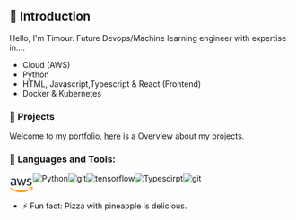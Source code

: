 ## 👋 Introduction 


Hello, I'm Timour. Future Devops/Machine learning engineer with expertise in....

- Cloud (AWS)
- Python
- HTML, Javascript,Typescript & React  (Frontend)
-  Docker & Kubernetes

### :notebook_with_decorative_cover: Projects 

Welcome to my portfolio, [here](https://github.com/Tim275/Portfolio-Summary) is a Overview about my projects.


### 🔨 Languages and Tools:

<a href="https://www.python.org" target="_blank"><img align="left" alt="Python" height ="42px" src="https://raw.githubusercontent.com/devicons/devicon/master/icons/amazonwebservices/amazonwebservices-original-wordmark.svg"></a>

<a href="https://www.python.org" target="_blank"><img align="left" alt="Python" height ="42px" src="https://raw.githubusercontent.com/rahul-jha98/github_readme_icons/main/language_and_tools/square/python/python.svg"></a>

<a href="https://git-scm.com/" target="_blank"> <img src="https://github.com/isocpp/logos/blob/master/cpp_logo.png" align="left" alt="git" height='42px'/> </a>

<a href="https://www.tensorflow.org" target="_blank"> <img align="left" src="https://raw.githubusercontent.com/rahul-jha98/github_readme_icons/main/language_and_tools/square/tensorflow/tensorflow.svg" alt="tensorflow" height="42px"/> </a> 

<a href="https://www.typescriptlang.org/" target="_blank"><img align="left" alt="Typescirpt" height ="42px" src="https://raw.githubusercontent.com/rahul-jha98/github_readme_icons/main/language_and_tools/square/typescript/typescript.svg"></a>

<a href="https://git-scm.com/" target="_blank"> <img src="https://raw.githubusercontent.com/rahul-jha98/github_readme_icons/main/language_and_tools/square/git-scm/git-scm.svg" align="left" alt="git" height='42px'/> </a>

<br>
<br>

- ⚡ Fun fact: Pizza with  pineapple is delicious.





<!--
**Tim275/Tim275** is a ✨ _special_ ✨ repository because its `README.md` (this file) appears on your GitHub profile.

Here are some ideas to get you started:






-->
